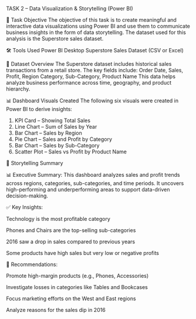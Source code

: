 TASK 2 – Data Visualization & Storytelling (Power BI)

📌 Task Objective
The objective of this task is to create meaningful and interactive data visualizations using Power BI and use them to communicate business insights in the form of data storytelling. The dataset used for this analysis is the Superstore sales dataset.

🛠 Tools Used
Power BI Desktop
Superstore Sales Dataset (CSV or Excel)

📁 Dataset Overview
The Superstore dataset includes historical sales transactions from a retail store. The key fields include:
Order Date, Sales, Profit, Region
Category, Sub-Category, Product Name
This data helps analyze business performance across time, geography, and product hierarchy.

📊 Dashboard Visuals Created
The following six visuals were created in Power BI to derive insights:
1. KPI Card – Showing Total Sales
2. Line Chart – Sum of Sales by Year
3. Bar Chart – Sales by Region
4. Pie Chart – Sales and Profit by Category
5. Bar Chart – Sales by Sub-Category
6. Scatter Plot – Sales vs Profit by Product Name

🧠 Storytelling Summary

📊 Executive Summary:
This dashboard analyzes sales and profit trends across regions, categories, sub-categories, and time periods. It uncovers high-performing and underperforming areas to support data-driven decision-making.

✅ Key Insights:

Technology is the most profitable category

Phones and Chairs are the top-selling sub-categories

2016 saw a drop in sales compared to previous years

Some products have high sales but very low or negative profits

📌 Recommendations:

Promote high-margin products (e.g., Phones, Accessories)

Investigate losses in categories like Tables and Bookcases

Focus marketing efforts on the West and East regions

Analyze reasons for the sales dip in 2016


